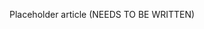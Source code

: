 <!--
title: "Vulnerability Status"
description: "Overview of vulnerability status"
tags: "assessment vulnerability status"
-->

Placeholder article (NEEDS TO BE WRITTEN)